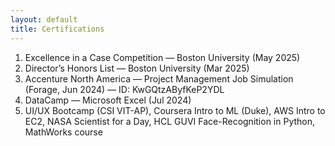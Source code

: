 ```yaml
---
layout: default
title: Certifications
---
```


1. Excellence in a Case Competition — Boston University (May 2025)  
2. Director’s Honors List — Boston University (Mar 2025)  
3. Accenture North America — Project Management Job Simulation (Forage, Jun 2024) — ID: KwGQtzAByfKeP2YDL  
4. DataCamp — Microsoft Excel (Jul 2024)  
5. UI/UX Bootcamp (CSI VIT-AP), Coursera Intro to ML (Duke), AWS Intro to EC2, NASA Scientist for a Day, HCL GUVI Face-Recognition in Python, MathWorks course
